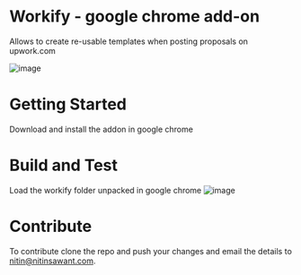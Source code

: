 # Workify - google chrome add-on
Allows to create re-usable templates when posting proposals on upwork.com

![image](https://user-images.githubusercontent.com/298479/201554258-b2a64fe2-7629-4d65-b28b-7d10aaaa648a.png)


# Getting Started
Download and install the addon in google chrome

# Build and Test
Load the workify folder unpacked in google chrome
![image](https://user-images.githubusercontent.com/298479/201554083-7f3a8290-f9d0-4be2-b93b-fe521975bd99.png)

# Contribute
To contribute clone the repo and push your changes and email the details to nitin@nitinsawant.com. 
